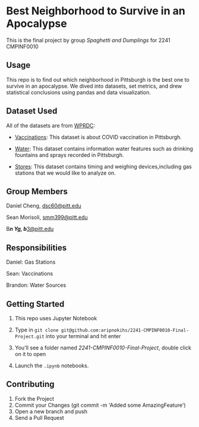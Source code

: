 # Best Neighborhood to Survive in an Apocalypse

This is the final project by group *Spaghetti and Dumplings* for 2241 CMPINF0010

## Usage

This repo is to find out which neighborhood in Pittsburgh is the best one to survive in an apocalypse. We dived into datasets, set metrics, and drew statistical conclusions using pandas and data visualization.

## Dataset Used

All of the datasets are from [WPRDC](https://data.wprdc.org/dataset/):

* [Vaccinations](https://data.wprdc.org/dataset/allegheny-county-covid-19-vaccinations): This dataset is about COVID vaccination in Pittsburgh. 

* [Water](https://data.wprdc.org/dataset/city-water-features): This dataset contains information water features such as drinking fountains and sprays recorded in Pittsburgh.

* [Stores](https://data.wprdc.org/dataset/allegheny-county-weights-and-measures-inspections/resource/bac0a05c-71b5-4634-96b9-10cc8a20102d): This dataset contains timing and weighing devices,including gas stations that we would like to analyze on.  
 
## Group Members

Daniel Cheng, dsc60@pitt.edu

Sean Morisoli, smm399@pitt.edu

B*****n Y**g, b***3@pitt.edu

## Responsibilities 

Daniel: Gas Stations

Sean: Vaccinations

Brandon: Water Sources

## Getting Started

1. This repo uses Jupyter Notebook

2. Type in `git clone git@github.com:aripnokihs/2241-CMPINF0010-Final-Project.git` into your terminal and hit enter

3. You'll see a folder named *2241-CMPINF0010-Final-Project*, double click on it to open

4. Launch the `.ipynb` notebooks.

## Contributing

1. Fork the Project
2. Commit your Changes (git commit -m 'Added some AmazingFeature')
3. Open a new branch and push
4. Send a Pull Request
